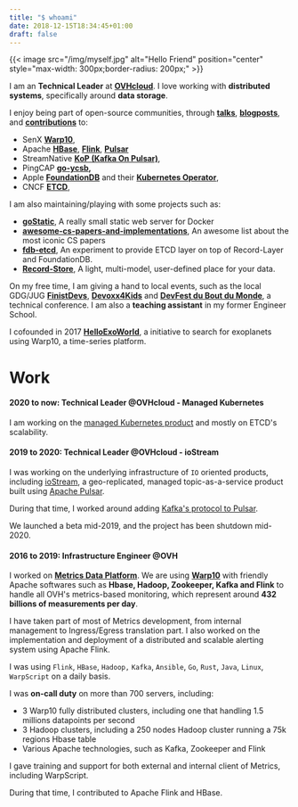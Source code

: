 ```yaml
---
title: "$ whoami"
date: 2018-12-15T18:34:45+01:00
draft: false
---
```


{{< image src="/img/myself.jpg" alt="Hello Friend" position="center" style="max-width: 300px;border-radius: 200px;" >}}

I am an **Technical Leader** at **[OVHcloud](https://www.ovhcloud.com)**. I love working with **distributed systems**, specifically around **data storage**.

I enjoy being part of open-source communities, through **[talks](/talks)**, **[blogposts](/posts)**, and **[contributions](https://github.com/PierreZ/)** to:

* SenX **[Warp10](https://github.com/senx/warp10-platform/commits?author=PierreZ)**,
* Apache **[HBase](https://github.com/apache/hbase/commits/master?author=PierreZ)**, **[Flink](https://github.com/apache/flink/commits/master?author=PierreZ)**, **[Pulsar](https://github.com/apache/pulsar/commits/master?author=PierreZ)**
* StreamNative **[KoP (Kafka On Pulsar)](https://github.com/streamnative/kop/commits/master?author=PierreZ)**,
* PingCAP **[go-ycsb](https://github.com/pingcap/go-ycsb/commits/master?author=PierreZ),**
* Apple **[FoundationDB](https://github.com/apple/foundationdb/commits/master?author=PierreZ)** and their **[Kubernetes Operator](https://github.com/FoundationDB/fdb-kubernetes-operator/commits/master?author=PierreZ)**,
* CNCF **[ETCD](https://github.com/etcd-io/etcd/commits/master?author=PierreZ)**,

I am also maintaining/playing with some projects such as:

* **[goStatic](https://github.com/PierreZ/goStatic)**, A really small static web server for Docker
* **[awesome-cs-papers-and-implementations](https://github.com/PierreZ/awesome-cs-papers-and-implementations)**, An awesome list about the most iconic CS papers
* **[fdb-etcd](https://github.com/PierreZ/fdb-etcd)**, An experiment to provide ETCD layer on top of Record-Layer and FoundationDB.
* **[Record-Store](https://pierrez.github.io/record-store/)**, A light, multi-model, user-defined place for your data.

On my free time, I am giving a hand to local events, such as the local GDG/JUG **[FinistDevs](https://finistdevs.org/)**, **[Devoxx4Kids](https://twitter.com/devoxx4kidsbes)** and **[DevFest du Bout du Monde](https://devfest.duboutdumonde.bzh/)**, a technical conference. I am also a **teaching assistant** in my former Engineer School.

I cofounded in 2017 **[HelloExoWorld](https://helloexo.world/)**, a initiative to search for exoplanets using Warp10, a time-series platform.

# Work

#### 2020 to now: Technical Leader @OVHcloud - Managed Kubernetes

I am  working on the [managed Kubernetes product](https://www.ovhcloud.com/en-gb/public-cloud/kubernetes/) and mostly on ETCD's scalability.

#### 2019 to 2020: Technical Leader @OVHcloud - ioStream

I was working on the underlying infrastructure of `IO` oriented products, including [ioStream](https://labs.ovh.com/iostream), a geo-replicated, managed topic-as-a-service product built using [Apache Pulsar](https://pulsar.apache.org).

During that time, I worked around adding [Kafka's protocol to Pulsar](/posts/announcing-kop/).

We launched a beta mid-2019, and the project has been shutdown mid-2020.

#### 2016 to 2019: Infrastructure Engineer @OVH

I worked on **[Metrics Data Platform](https://www.ovh.com/fr/data-platforms/metrics/)**. We are using **[Warp10](http://www.warp10.io/)** with friendly Apache softwares such as **Hbase, Hadoop, Zookeeper, Kafka and Flink** to handle all OVH's metrics-based monitoring, which represent around **432 billions of measurements per day**.

I have taken part of most of Metrics development, from internal management to Ingress/Egress translation part. I also worked on the implementation and deployment of a distributed and scalable alerting system using Apache Flink.

I was using `Flink`, `HBase`, `Hadoop,` `Kafka`, `Ansible`, `Go`, `Rust`, `Java`, `Linux`, `WarpScript` on a daily basis.

I was **on-call duty** on more than 700 servers, including:

* 3 Warp10 fully distributed clusters, including one that handling 1.5 millions datapoints per second
* 3 Hadoop clusters, including a 250 nodes Hadoop cluster running a 75k regions Hbase table
* Various Apache technologies, such as Kafka, Zookeeper and Flink

I gave training and support for both external and internal client of Metrics, including WarpScript.

During that time, I contributed to Apache Flink and HBase.